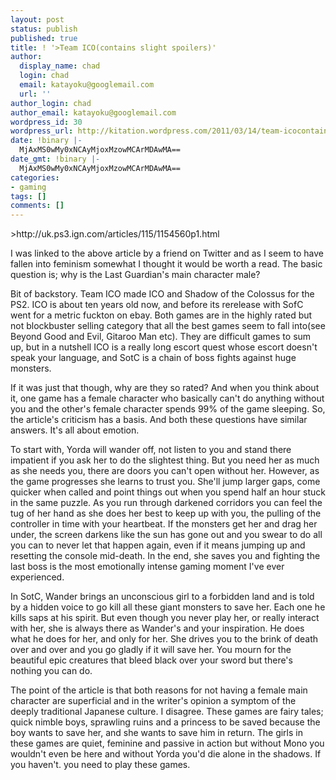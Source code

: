 ```yaml
---
layout: post
status: publish
published: true
title: ! '>Team ICO(contains slight spoilers)'
author:
  display_name: chad
  login: chad
  email: katayoku@googlemail.com
  url: ''
author_login: chad
author_email: katayoku@googlemail.com
wordpress_id: 30
wordpress_url: http://kitation.wordpress.com/2011/03/14/team-icocontains-slight-spoilers
date: !binary |-
  MjAxMS0wMy0xNCAyMjoxMzowMCArMDAwMA==
date_gmt: !binary |-
  MjAxMS0wMy0xNCAyMjoxMzowMCArMDAwMA==
categories:
- gaming
tags: []
comments: []
---
```

<p>&gt;http://uk.ps3.ign.com/articles/115/1154560p1.html</p>
<p>I was linked to the above article by a friend on Twitter and as I seem to have fallen into feminism somewhat I thought it would be worth a read. The basic question is; why is the Last Guardian's main character male?</p>
<p>Bit of backstory. Team ICO made ICO and Shadow of the Colossus for the PS2. ICO is about ten years old now, and before its rerelease with SofC went for a metric fuckton on ebay. Both games are in the highly rated but not blockbuster selling category that all the best games seem to fall into(see Beyond Good and Evil, Gitaroo Man etc). They are difficult games to sum up, but in a nutshell ICO is a really long escort quest whose escort doesn't speak your language, and SotC is a chain of boss fights against huge monsters.</p>
<p>If it was just that though, why are they so rated? And when you think about it, one game has a female character who basically can't do anything without you and the other's female character spends 99% of the game sleeping. So, the article's criticism has a basis. And both these questions have similar answers. It's all about emotion.</p>
<p>To start with, Yorda will wander off, not listen to you and stand there impatient if you ask her to do the slightest thing. But you need her as much as she needs you, there are doors you can't open without her. However, as the game progresses she learns to trust you. She'll jump larger gaps, come quicker when called and point things out when you spend half an hour stuck in the same puzzle. As you run through darkened corridors you can feel the tug of her hand as she does her best to keep up with you, the pulling of the controller in time with your heartbeat. If the monsters get her and drag her under, the screen darkens like the sun has gone out and you swear to do all you can to never let that happen again, even if it means jumping up and resetting the console mid-death. In the end, she saves you and fighting the last boss is the most emotionally intense gaming moment I've ever experienced.</p>
<p>In SotC, Wander brings an unconscious girl to a forbidden land and is told by a hidden voice to go kill all these giant monsters to save her. Each one he kills saps at his spirit. But even though you never play her, or really interact with her, she is always there as Wander's and your inspiration. He does what he does for her, and only for her. She drives you to the brink of death over and over and you go gladly if it will save her. You mourn for the beautiful epic creatures that bleed black over your sword but there's nothing you can do.</p>
<p>The point of the article is that both reasons for not having a female main character are superficial and in the writer's opinion a symptom of the deeply traditional Japanese culture. I disagree. These games are fairy tales; quick nimble boys, sprawling ruins and a princess to be saved because the boy wants to save her, and she wants to save him in return. The girls in these games are quiet, feminine and passive in action but without Mono you wouldn't even be here and without Yorda you'd die alone in the shadows. If you haven't. you need to play these games.</p>
